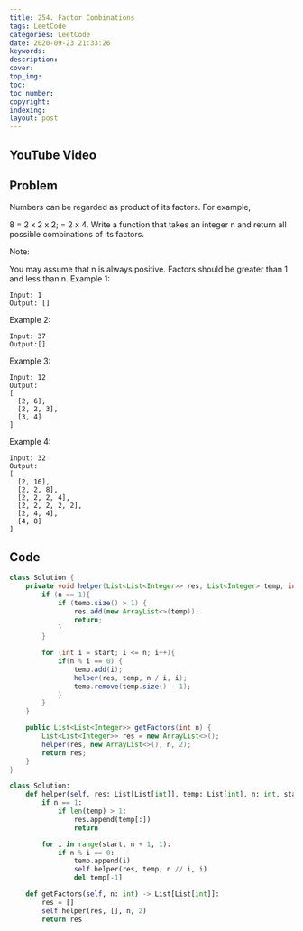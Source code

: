 ```yaml
---
title: 254. Factor Combinations
tags: LeetCode
categories: LeetCode
date: 2020-09-23 21:33:26
keywords:
description:
cover:
top_img:
toc:
toc_number:
copyright:
indexing:
layout: post
---
```


## YouTube Video

## Problem

Numbers can be regarded as product of its factors. For example,

8 = 2 x 2 x 2;
= 2 x 4.
Write a function that takes an integer n and return all possible combinations of its factors.

Note:

You may assume that n is always positive.
Factors should be greater than 1 and less than n.
Example 1:

```
Input: 1
Output: []
```

Example 2:

```
Input: 37
Output:[]
```

Example 3:

```
Input: 12
Output:
[
  [2, 6],
  [2, 2, 3],
  [3, 4]
]
```

Example 4:

```
Input: 32
Output:
[
  [2, 16],
  [2, 2, 8],
  [2, 2, 2, 4],
  [2, 2, 2, 2, 2],
  [2, 4, 4],
  [4, 8]
]
```

## Code

```java
class Solution {
    private void helper(List<List<Integer>> res, List<Integer> temp, int n, int start) {
        if (n == 1){
            if (temp.size() > 1) {
                res.add(new ArrayList<>(temp));
                return;
            }
        }

        for (int i = start; i <= n; i++){
            if(n % i == 0) {
                temp.add(i);
                helper(res, temp, n / i, i);
                temp.remove(temp.size() - 1);
            }
        }
    }

    public List<List<Integer>> getFactors(int n) {
        List<List<Integer>> res = new ArrayList<>();
        helper(res, new ArrayList<>(), n, 2);
        return res;
    }
}
```

```python
class Solution:
    def helper(self, res: List[List[int]], temp: List[int], n: int, start: int):
        if n == 1:
            if len(temp) > 1:
                res.append(temp[:])
                return

        for i in range(start, n + 1, 1):
            if n % i == 0:
                temp.append(i)
                self.helper(res, temp, n // i, i)
                del temp[-1]

    def getFactors(self, n: int) -> List[List[int]]:
        res = []
        self.helper(res, [], n, 2)
        return res
```
